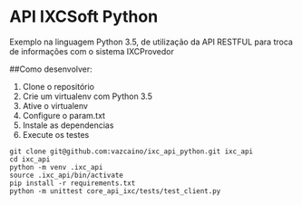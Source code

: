 # API IXCSoft Python

Exemplo na linguagem Python 3.5, de utilização da API RESTFUL para troca de informações com o sistema IXCProvedor


##Como desenvolver:

1. Clone o repositório
2. Crie um virtualenv com Python 3.5
3. Ative o virtualenv
4. Configure o param.txt
5. Instale as dependencias
6. Execute os testes

```console
git clone git@github.com:vazcaino/ixc_api_python.git ixc_api
cd ixc_api
python -m venv .ixc_api
source .ixc_api/bin/activate
pip install -r requirements.txt
python -m unittest core_api_ixc/tests/test_client.py
```
